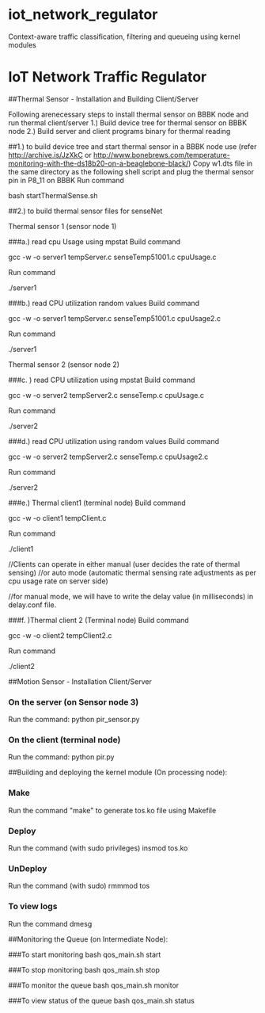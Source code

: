 # iot_network_regulator
Context-aware traffic classification, filtering and queueing using kernel modules

# IoT Network Traffic Regulator

##Thermal Sensor - Installation and Building Client/Server

Following arenecessary steps to install thermal sensor on BBBK node and run thermal client/server
1.) Build device tree for thermal sensor on BBBK node
2.) Build server and client programs binary for thermal reading


##1.) to build device tree and start thermal sensor in a BBBK node
use (refer http://archive.is/JzXkC or http://www.bonebrews.com/temperature-monitoring-with-the-ds18b20-on-a-beaglebone-black/)
Copy w1.dts file in the same directory as the following shell script and plug the thermal sensor pin in P8_11 on BBBK
Run command

bash startThermalSense.sh


##2.) to build thermal sensor files
for senseNet

Thermal sensor 1 (sensor node 1) 

###a.) read cpu Usage using mpstat
Build command 

gcc -w -o server1 tempServer.c senseTemp51001.c cpuUsage.c

Run command

./server1 <port No.>


###b.) read CPU utilization random values
Build command 

gcc -w -o server1 tempServer.c senseTemp51001.c cpuUsage2.c

Run command

./server1 <port No.>

Thermal sensor 2 (sensor node 2)

###c. ) read CPU utilization using mpstat
Build command

gcc -w -o server2 tempServer2.c senseTemp.c cpuUsage.c

Run command

./server2 <port No.>

###d.) read CPU utilization using random values
Build command

gcc -w -o server2 tempServer2.c senseTemp.c cpuUsage2.c

Run command

./server2 <Port No.>

###e.) Thermal client1 (terminal node)
Build command

gcc -w -o client1 tempClient.c

Run command

./client1 <IP> <port No.> <Mode>          

//Clients can operate in either manual (user decides the rate of thermal sensing)
//or auto mode (automatic thermal sensing rate adjustments as per cpu usage rate on server side)
                                          
//for manual mode, we will have to write the delay value (in milliseconds) in delay.conf file.                                          

###f. )Thermal client 2 (Terminal node)
Build command

gcc -w -o client2 tempClient2.c

Run command

./client2 <IP> <port No.> <Mode>




##Motion Sensor - Installation Client/Server 
### On the server (on Sensor node 3)
Run the command: python pir_sensor.py <portno> 

### On the client (terminal node)
Run the command: python pir.py <serverip> <portno>



##Building and deploying the kernel module (On processing node):

### Make
Run the command "make" to generate tos.ko file using Makefile

### Deploy
Run the command (with sudo privileges) insmod tos.ko

### UnDeploy
Run the command (with sudo) rmmmod tos

### To view logs
Run the command dmesg

##Monitoring the Queue (on Intermediate Node):

###To start monitoring
bash qos_main.sh start                        

###To stop monitoring
bash qos_main.sh stop

###To monitor the queue
bash qos_main.sh monitor  

###To view status of the queue
bash qos_main.sh status                        

